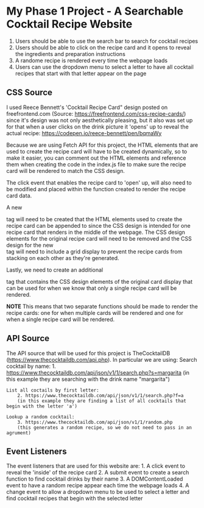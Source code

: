 # My Phase 1 Project - A Searchable Cocktail Recipe Website
1. Users should be able to use the search bar to search for cocktail recipes 
2. Users should be able to click on the recipe card and it opens to reveal the ingredients and preparation instructions
3. A randome recipe is rendered every time the webpage loads 
4. Users can use the dropdown menu to select a letter to have all cocktail recipes that start with that letter appear on the page 

## CSS Source 
I used Reece Bennett's 'Cocktail Recipe Card" design posted on freefrontend.com (Source: https://freefrontend.com/css-recipe-cards/) since it's design was not only aesthetically pleasing, but it also was set up for that when a user clicks on the drink picture it 'opens' up to reveal the actual recipe: https://codepen.io/reece-bennett/pen/bqmaWy

Because we are using Fetch API for this project, the HTML elements that are used to create the recipe card will have to be created dynamically, so to make it easier, you can comment out the HTML elements and reference them when creating the code in the index.js file to make sure the recipe card will be rendered to match the CSS design. 

The click event that enables the recipe card to 'open' up, will also need to be modified and placed within the function created to render the recipe card data. 

A new <div> tag will need to be created that the HTML elements used to create the recipe card can be appended to since the CSS design is intended for one recipe card that renders in the middle of the webpage. The CSS design elements for the original recipe card will need to be removed and the CSS design for the new <div> tag will need to include a grid display to prevent the recipe cards from stacking on each other as they're generated. 

Lastly, we need to create an additional <div> tag that contains the CSS design elements of the original card display that can be used for when we know that only a single recipe card will be rendered. 

**NOTE** This means that two separate functions should be made to render the recipe cards: one for when multiple cards will be rendered and one for when a single recipe card will be rendered. 

## API Source 
The API source that will be used for this project is TheCocktailDB (https://www.thecocktaildb.com/api.php). In particular we are using:
    Search cocktail by name: 
        1. https://www.thecocktaildb.com/api/json/v1/1/search.php?s=margarita
        (in this example they are searching with the drink name "margarita")

    List all coctails by first letter:
        2. https://www.thecocktaildb.com/api/json/v1/1/search.php?f=a
        (in this example they are finding a list of all cocktails that begin with the letter 'a')

    Lookup a random cocktail:
        3. https://www.thecocktaildb.com/api/json/v1/1/random.php
        (this generates a random recipe, so we do not need to pass in an agrument)

## Event Listeners 
The event listeners that are used for this website are:
    1. A click event to reveal the 'inside' of the recipe card
    2. A submit event to create a search function to find cocktail drinks by their name 
    3. A DOMContentLoaded event to have a random recipe appear each time the webpage loads
    4. A change event to allow a dropdown menu to be used to select a letter and find cocktail recipes that begin with the selected letter 
